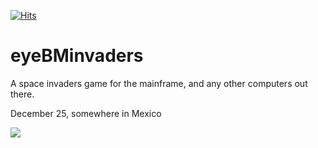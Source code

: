 [![Hits](https://hits.seeyoufarm.com/api/count/incr/badge.svg?url=https%3A%2F%2Fgithub.com%2Fmoshix%2FeyeBMinvaders&count_bg=%2379C83D&title_bg=%23555555&icon=apacherocketmq.svg&icon_color=%23E7E7E7&title=hits&edge_flat=false)](https://hits.seeyoufarm.com)

eyeBMinvaders
=============


    

A space invaders game for the mainframe, and any other computers out there. 

December 25, somewhere in Mexico  

<img src="https://moshix.dynu.net/eyebminvaders.png">

